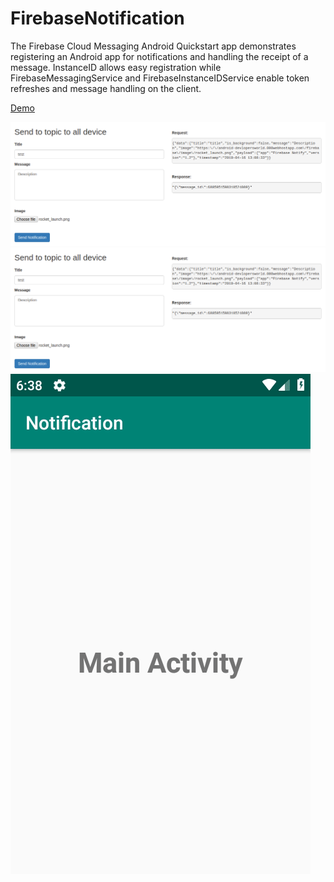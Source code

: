 # FirebaseNotification
The Firebase Cloud Messaging Android Quickstart app demonstrates registering an Android app for notifications and handling the receipt of a message. InstanceID allows easy registration while FirebaseMessagingService and FirebaseInstanceIDService enable token refreshes and message handling on the client.

<a href="https://android-devlopersworld.000webhostapp.com/firebase/index.php">Demo</a>

<img src="screen/screen1.png"/>

<img src="screen/screen1.png"/>

<img src="screen/screen3.gif"/>
